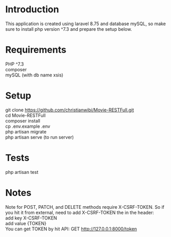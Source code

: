 # Introduction
This application is created using laravel 8.75 and database mySQL, so make sure to install php version ^7.3 and prepare the setup below.

# Requirements
PHP ^7.3<br/>
composer<br/>
mySQL (with db name xsis)

# Setup
git clone https://github.com/christianwibi/Movie-RESTFull.git<br/>
cd Movie-RESTFull<br/>
composer install<br/>
cp .env.example .env<br/>
php artisan migrate<br/>
php artisan serve (to run server)

# Tests
php artisan test

# Notes
Note for POST, PATCH, and DELETE methods require X-CSRF-TOKEN.
So if you hit it from external, need to add X-CSRF-TOKEN the in the header: <br/>
add key X-CSRF-TOKEN<br/>
add value {TOKEN}<br/>
You can get TOKEN by hit API: 
GET http://127.0.0.1:8000/token